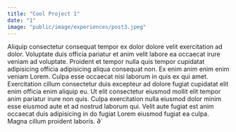 ```yaml
---
title: "Cool Project 1"
date: "1"
image: "public/image/experiences/post3.jpeg"
---
```


Aliquip consectetur consequat tempor ex dolor dolore velit exercitation ad dolor. Voluptate duis officia pariatur et anim velit labore ea occaecat irure veniam ad voluptate. Proident et tempor nulla quis tempor cupidatat adipisicing officia adipisicing aliqua consequat non. Ex enim anim enim enim veniam Lorem. Culpa esse occaecat nisi laborum in quis ex qui amet. Exercitation cillum consectetur duis excepteur ad dolore fugiat cupidatat elit enim officia enim aliquip eu. Ut elit consectetur eiusmod mollit elit tempor anim pariatur irure non quis. Culpa exercitation nulla eiusmod dolor minim esse eiusmod aute et ad nostrud laborum qui. Velit aute fugiat est anim occaecat duis adipisicing in do fugiat Lorem eiusmod fugiat ea culpa. Magna cillum proident laboris.
∂´
